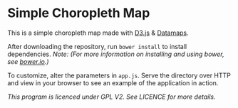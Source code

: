 # Simple Choropleth Map

This is a simple choropleth map made with
[D3.js](http://d3js.org) & 
[Datamaps](http://datamaps.github.io/).

After downloading the repository, run `bower install` to install dependencies.
*Note: (For more information on installing and using bower, see [bower.io](http://bower.io/).)*

To customize, alter the parameters in `app.js`.
Serve the directory over HTTP and view in your browser to see an example of the application in action.

*This program is licenced under GPL V2. See LICENCE for more details.*
